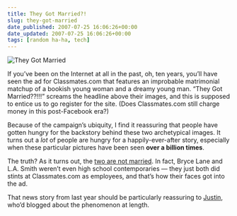 ```yaml
---
title: They Got Married?!
slug: they-got-married
date_published: 2007-07-25 16:06:26+00:00
date_updated: 2007-07-25 16:06:26+00:00
tags: [random ha-ha, tech]
---
```

![They Got Married](/images/they-got-married.jpg)

If you’ve been on the Internet at all in the past, oh, ten years, you’ll have seen the ad for Classmates.com that features an improbable matrimonial matchup of a bookish young woman and a dreamy young man. “They Got Married??!!!” screams the headline above their images, and this is supposed to entice us to go register for the site. (Does Classmates.com still charge money in this post-Facebook era?)

Because of the campaign’s ubiquity, I find it reassuring that people have gotten hungry for the backstory behind these two archetypical images. It turns out a *lot* of people are hungry for a happily-ever-after story, especially when these particular pictures have been seen **over a billion times**.

The truth? As it turns out, the [two are not married](http://seattletimes.nwsource.com/html/businesstechnology/2003325519_adcouple27.html). In fact, Bryce Lane and L.A. Smith weren’t even high school contemporaries — they just both did stints at Classmates.com as employees, and that’s how their faces got into the ad.

That news story from last year should be particularly reassuring to [Justin](http://dudemanphat.blogspot.com/2005/10/how-am-i-supposed-to-care-about-nick.html), who’d blogged about the phenomenon at length.
